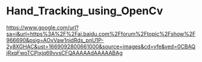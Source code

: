 # Hand_Tracking_using_OpenCv
https://www.google.com/url?sa=i&url=https%3A%2F%2Fai.baidu.com%2Fforum%2Ftopic%2Fshow%2F966690&psig=AOvVaw1nidRds_pnU1P-2y8XGHAC&ust=1669092800661000&source=images&cd=vfe&ved=0CBAQjRxqFwoTCPjxjq69vvsCFQAAAAAdAAAAABAg
